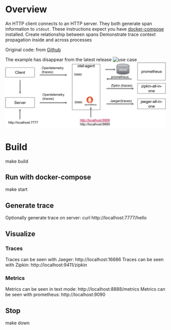# Overview

An HTTP client connects to an HTTP server. They both generate span information to `stdout`.
These instructions expect you have [docker-compose](https://docs.docker.com/compose/) installed.
Create relationship between spans
Demonstrate trace context propagation inside and across processes

Original code: from [Github](https://github.com/open-telemetry/opentelemetry-go/sample/http)

The example has disappear from the latest release
![use case](./docs/otel-collector-std.png)
![use case](./docs/go-example-http.png)

# Build
make build

## Run with docker-compose
make start

## Generate trace
Optionally generate trace on server: curl http://localhost:7777/hello

## Visualize
### Traces
Traces can be seen with Jaeger: http://localhost:16686
Traces can be seen with Zipkin: http://localhost:9411/zipkin

### Metrics
Metrics can be seen in text mode: http://localhost:8888/metrics
Metrics can be seen with prometheus: http://localhost:9090

## Stop
make down

```
